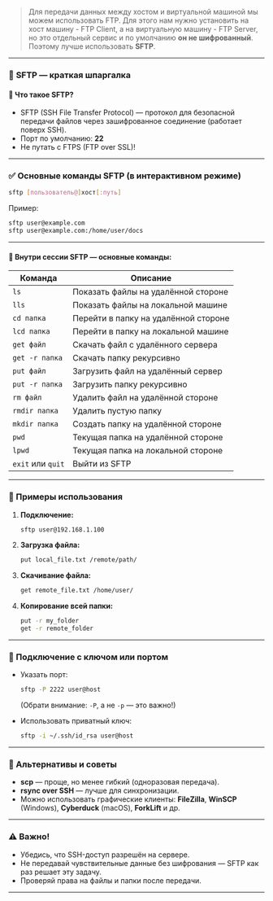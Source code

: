 >Для передачи данных между хостом и виртуальной машиной мы можем использовать FTP. Для этого нам нужно установить на хост машину - FTP Client, а на виртуальную машину - FTP Server, но это отдельный сервис и по умолчанию **он не шифрованный**. Поэтому лучше использовать **SFTP**. 

---

### 🔐 **SFTP — краткая шпаргалка**

#### 📌 Что такое SFTP?
- SFTP (SSH File Transfer Protocol) — протокол для безопасной передачи файлов через зашифрованное соединение (работает поверх SSH).
- Порт по умолчанию: **22**
- Не путать с FTPS (FTP over SSL)!

---

### ✅ Основные команды SFTP (в интерактивном режиме)

```bash
sftp [пользователь@]хост[:путь]
```

Пример:
```bash
sftp user@example.com
sftp user@example.com:/home/user/docs
```

---

#### 🧩 Внутри сессии SFTP — основные команды:

| Команда           | Описание                             |
| ----------------- | ------------------------------------ |
| `ls`              | Показать файлы на удалённой стороне  |
| `lls`             | Показать файлы на локальной машине   |
| `cd папка`        | Перейти в папку на удалённой стороне |
| `lcd папка`       | Перейти в папку на локальной машине  |
| `get файл`        | Скачать файл с удалённого сервера    |
| `get -r папка`    | Скачать папку рекурсивно             |
| `put файл`        | Загрузить файл на удалённый сервер   |
| `put -r папка`    | Загрузить папку рекурсивно           |
| `rm файл`         | Удалить файл на удалённой стороне    |
| `rmdir папка`     | Удалить пустую папку                 |
| `mkdir папка`     | Создать папку на удалённой стороне   |
| `pwd`             | Текущая папка на удалённой стороне   |
| `lpwd`            | Текущая папка на локальной стороне   |
| `exit` или `quit` | Выйти из SFTP                        |

---

### 🚀 Примеры использования

1. **Подключение:**
   ```bash
   sftp user@192.168.1.100
   ```

2. **Загрузка файла:**
   ```bash
   put local_file.txt /remote/path/
   ```

3. **Скачивание файла:**
   ```bash
   get remote_file.txt /home/user/
   ```

4. **Копирование всей папки:**
   ```bash
   put -r my_folder
   get -r remote_folder
   ```

---

### 🔐 Подключение с ключом или портом

- Указать порт:
  ```bash
  sftp -P 2222 user@host
  ```
  (Обрати внимание: `-P`, а не `-p` — это важно!)

- Использовать приватный ключ:
  ```bash
  sftp -i ~/.ssh/id_rsa user@host
  ```

---

### 🧰 Альтернативы и советы

- **scp** — проще, но менее гибкий (одноразовая передача).
- **rsync over SSH** — лучше для синхронизации.
- Можно использовать графические клиенты: **FileZilla**, **WinSCP** (Windows), **Cyberduck** (macOS), **ForkLift** и др.

---

### ⚠️ Важно!
- Убедись, что SSH-доступ разрешён на сервере.
- Не передавай чувствительные данные без шифрования — SFTP как раз решает эту задачу.
- Проверяй права на файлы и папки после передачи.

---
